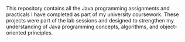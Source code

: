 This repository contains all the Java programming assignments and practicals I have completed as part of my university coursework. These projects were part of the lab sessions and designed to strengthen my understanding of Java programming concepts, algorithms, and object-oriented principles.
